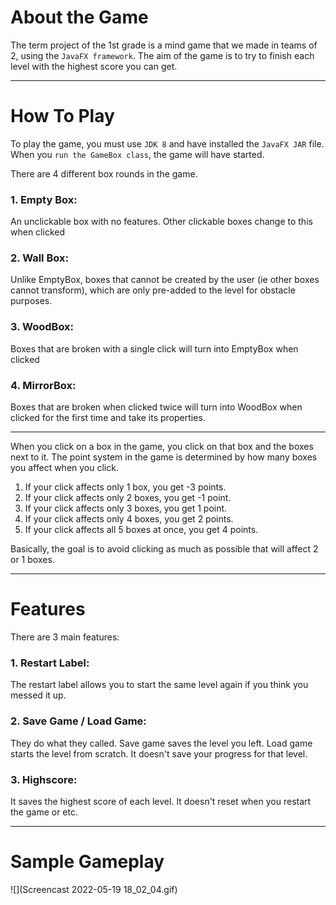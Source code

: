 # About the Game

The term project of the 1st grade is a mind game that we made in teams of 2, using the ```JavaFX framework```. The aim of the game is to try to finish each level with the highest score you can get.

<hr/>

# How To Play

To play the game, you must use ```JDK 8``` and have installed the ```JavaFX JAR``` file. When you ```run the GameBox class```, the game will have started.

There are 4 different box rounds in the game.
### 1. Empty Box:
An unclickable box with no features. Other clickable boxes change to this when clicked
### 2. Wall Box: 
Unlike EmptyBox, boxes that cannot be created by the user (ie other boxes cannot transform), which are only pre-added to the level for obstacle purposes.
### 3. WoodBox: 
Boxes that are broken with a single click will turn into EmptyBox when clicked
### 4. MirrorBox:
Boxes that are broken when clicked twice will turn into WoodBox when clicked for the first time and take its properties.

<hr/>

When you click on a box in the game, you click on that box and the boxes next to it. The point system in the game is determined by how many boxes you affect when you click.
1. If your click affects only 1 box, you get -3 points.
2. If your click affects only 2 boxes, you get -1 point.
3. If your click affects only 3 boxes, you get 1 point.
4. If your click affects only 4 boxes, you get 2 points.
5. If your click affects all 5 boxes at once, you get 4 points.

Basically, the goal is to avoid clicking as much as possible that will affect 2 or 1 boxes.

<hr />

# Features

There are 3 main features:

### 1. Restart Label: 
The restart label allows you to start the same level again if you think you messed it up.

### 2. Save Game / Load Game: 
They do what they called. Save game saves the level you left. Load game starts the level from scratch. It doesn't save your progress for that level.

### 3. Highscore: 
It saves the highest score of each level. It doesn't reset when you restart the game or etc.

<hr/>

# Sample Gameplay

![](Screencast 2022-05-19 18_02_04.gif)